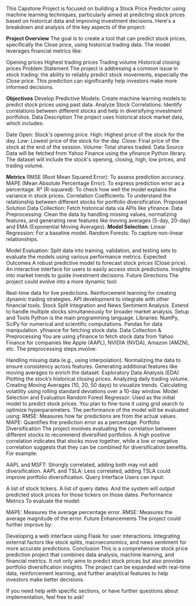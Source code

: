 
This Capstone Project is focused on building a Stock Price Predictor using machine learning techniques, particularly aimed at predicting stock prices based on historical data and improving investment decisions. Here's a breakdown and analysis of the key aspects of the project:

****Project Overview****
The goal is to create a tool that can predict stock prices, specifically the Close price, using historical trading data. The model leverages financial metrics like:

Opening prices
Highest trading prices
Trading volume
Historical closing prices
Problem Statement
The project is addressing a common issue in stock trading: the ability to reliably predict stock movements, especially the Close price. This prediction can significantly help investors make more informed decisions.

**Objectives**
Develop Predictive Models: Create machine learning models to predict stock prices using past data.
Analyze Stock Correlations: Identify correlations between different stocks and help in diversifying investment portfolios.
Data Description
The project uses historical stock market data, which includes:

Date
Open: Stock's opening price.
High: Highest price of the stock for the day.
Low: Lowest price of the stock for the day.
Close: Final price of the stock at the end of the session.
Volume: Total shares traded.
Data Source
Data will be fetched from Yahoo Finance using the yfinance Python library. The dataset will include the stock's opening, closing, high, low prices, and trading volume.

**Metrics**
RMSE (Root Mean Squared Error): To assess prediction accuracy.
MAPE (Mean Absolute Percentage Error): To express prediction error as a percentage.
R² (R-squared): To check how well the model explains the variance in stock prices.
Correlation Coefficients: To understand the relationship between different stocks for portfolio diversification.
Proposed Solution
Data Collection: Fetch historical data via APIs like yfinance.
Data Preprocessing: Clean the data by handling missing values, normalizing features, and generating new features like moving averages (5-day, 20-day) and EMA (Exponential Moving Averages).
**Model Selection:**
Linear Regression: For a baseline model.
Random Forests: To capture non-linear relationships.

Model Evaluation: Split data into training, validation, and testing sets to evaluate the models using various performance metrics.
Expected Outcomes
A robust predictive model to forecast stock prices (Close price).
An interactive interface for users to easily access stock predictions.
Insights into market trends to guide investment decisions.
Future Directions
The project could evolve into a more dynamic tool:

Real-time data for live predictions.
Reinforcement learning for creating dynamic trading strategies.
API development to integrate with other financial tools.
Stock Split Integration and News Sentiment Analysis.
Extend to handle multiple stocks simultaneously for broader market analysis.
Setup and Tools
Python is the main programming language.
Libraries:
NumPy, SciPy for numerical and scientific computations.
Pandas for data manipulation.
yfinance for fetching stock data.
Data Collection & Preprocessing
You are using yfinance to fetch stock data from Yahoo Finance for companies like Apple (AAPL), NVIDIA (NVDA), Amazon (AMZN), etc. The preprocessing steps involve:

Handling missing data (e.g., using interpolation).
Normalizing the data to ensure consistency across features.
Generating additional features like moving averages to enrich the dataset.
Exploratory Data Analysis (EDA)
Plotting the stock’s historical closing prices.
Analyzing daily trading volume.
Creating Moving Averages (10, 20, 50 days) to visualize trends.
Calculating volatility using rolling standard deviations over a 10-day window.
Model Selection and Evaluation
Random Forest Regressor: Used as the initial model to predict stock prices. You plan to fine-tune it using grid search to optimize hyperparameters.
The performance of the model will be evaluated using:
RMSE: Measures how far predictions are from the actual values.
MAPE: Quantifies the prediction error as a percentage.
Portfolio Diversification
The project involves evaluating the correlation between different stocks to recommend diversified portfolios. A high positive correlation indicates that stocks move together, while a low or negative correlation suggests that they can be combined for diversification benefits. For example:

AAPL and MSFT: Strongly correlated, adding both may not add diversification.
AAPL and TSLA: Less correlated, adding TSLA could improve portfolio diversification.
Query Interface
Users can input:

A list of stock tickers.
A list of query dates. And the system will output predicted stock prices for those tickers on those dates.
Performance Metrics
To evaluate the model:

MAPE: Measures the average percentage error.
RMSE: Measures the average magnitude of the error.
Future Enhancements
The project could further improve by:

Developing a web interface using Flask for user interactions.
Integrating external factors like stock splits, macroeconomics, and news sentiment for more accurate predictions.
Conclusion
This is a comprehensive stock price prediction project that combines data analysis, machine learning, and financial metrics. It not only aims to predict stock prices but also provides portfolio diversification insights. The project can be expanded with real-time data, reinforcement learning, and further analytical features to help investors make better decisions.

If you need help with specific sections, or have further questions about implementation, feel free to ask!
